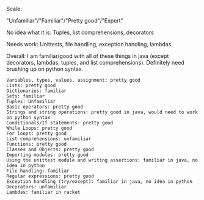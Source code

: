 Scale:

"Unfamiliar"/"Familiar"/"Pretty good"/"Expert"

No idea what it is: Tuples, list comprehensions, decorators

Needs work: Unittests, file handling, exception handling, lambdas


Overall: I am familiar/good with all of these things in java (except decorators, lambdas, tuples, and list comprehensions).
Definitely need brushing up on python syntax.


    Variables, types, values, assignment: pretty good
    Lists: pretty good
    Dictionaries: familiar
    Sets: familiar 
    Tuples: Unfamiliar 
    Basic operators: pretty good 
    Strings and string operations: pretty good in java, would need to work on python syntax
    Conditionals/If statements: pretty good
    While Loops: pretty good
    For loops: pretty good
    List comprehensions: unfamiliar
    Functions: pretty good
    Classes and Objects: pretty good
    Importing modules: pretty good
    Using the unittest module and writing assertions: familiar in java, no idea in python
    File handling: familiar
    Regular expressions: pretty good
    Exception handling (try/except): familiar in java, no idea in python
    Decorators: unfamiliar
    Lambdas: familiar in racket
